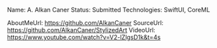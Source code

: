 Name: A. Alkan Caner
Status: Submitted
Technologies: SwiftUI, CoreML

AboutMeUrl: https://github.com/AlkanCaner
SourceUrl: https://github.com/AlkanCaner/StylizedArt
VideoUrl: https://www.youtube.com/watch?v=V2-lZlgsD1k&t=4s

<!---
EXAMPLE
Name: John Appleseed
Status: Submitted <or> Winner <or> Distinguished <or> Rejected
Technologies: SwiftUI, RealityKit, CoreGraphic

AboutMeUrl: https://linkedin.com/in/johnappleseed
SourceUrl: https://github.com/johnappleseed/wwdc2025
VideoUrl: https://youtu.be/ABCDE123456
-->
